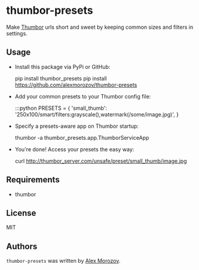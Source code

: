 thumbor-presets
===============

Make [Thumbor](https://github.com/thumbor/thumbor) urls short and sweet by keeping common
sizes and filters in settings.

Usage
-----

* Install this package via PyPi or GitHub:

    pip install thumbor_presets
    pip install https://github.com/alexmorozov/thumbor-presets
* Add your common presets to your Thumbor config file:

    :::python
    PRESETS = {
        'small_thumb': '250x100/smart/filters:grayscale(),watermark(/some/image.jpg)',
    }
* Specify a presets-aware app on Thumbor startup:

    thumbor -a thumbor_presets.app.ThumborServiceApp
* You're done! Access your presets the easy way:

    curl http://thumbor_server.com/unsafe/preset/small_thumb/image.jpg

Requirements
------------

* thumbor

License
-------

MIT

Authors
-------

`thumbor-presets` was written by [Alex Morozov](mailto:inductor2000@mail.ru).
